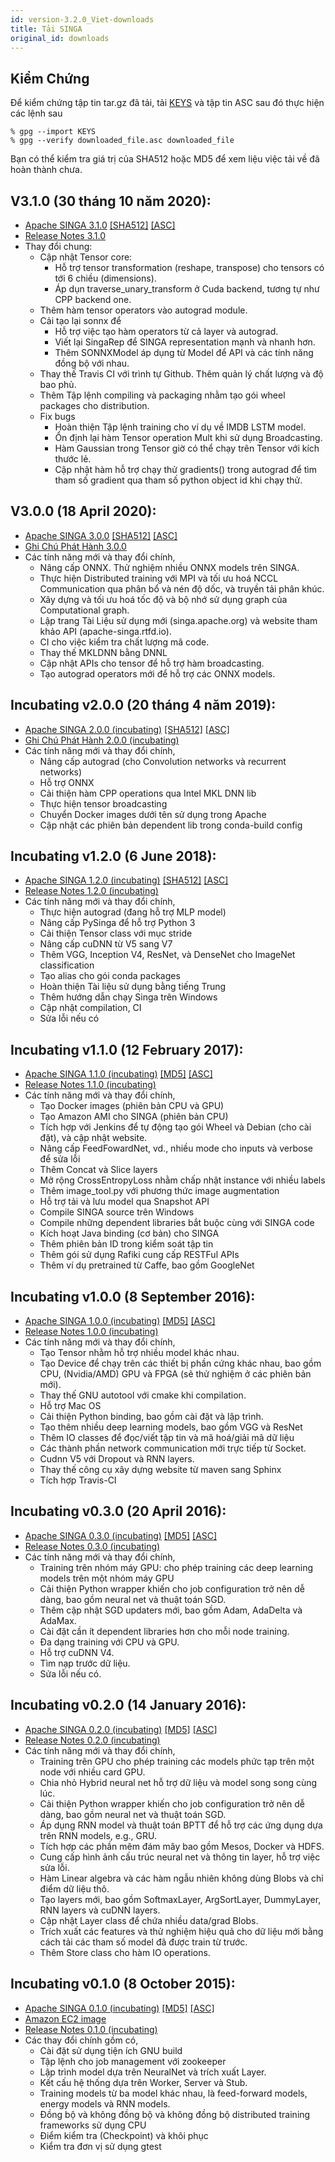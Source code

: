 ```yaml
---
id: version-3.2.0_Viet-downloads
title: Tải SINGA
original_id: downloads
---
```


<!--- Licensed to the Apache Software Foundation (ASF) under one or more contributor license agreements.  See the NOTICE file distributed with this work for additional information regarding copyright ownership.  The ASF licenses this file to you under the Apache License, Version 2.0 (the "License"); you may not use this file except in compliance with the License.  You may obtain a copy of the License at http://www.apache.org/licenses/LICENSE-2.0 Unless required by applicable law or agreed to in writing, software distributed under the License is distributed on an "AS IS" BASIS, WITHOUT WARRANTIES OR CONDITIONS OF ANY KIND, either express or implied.  See the License for the specific language governing permissions and limitations under the License.  -->

## Kiểm Chứng

Để kiểm chứng tập tin tar.gz đã tải, tải
[KEYS](https://www.apache.org/dist/singa/KEYS) và tập tin ASC sau đó thực hiện
các lệnh sau

```shell
% gpg --import KEYS
% gpg --verify downloaded_file.asc downloaded_file
```

Bạn có thể kiểm tra giá trị của SHA512 hoặc MD5 để xem liệu việc tải về đã hoàn
thành chưa.

## V3.1.0 (30 tháng 10 năm 2020):

- [Apache SINGA 3.1.0](http://www.apache.org/dyn/closer.cgi/singa/3.1.0/apache-singa-3.1.0.tar.gz)
  [\[SHA512\]](https://www.apache.org/dist/singa/3.1.0/apache-singa-3.1.0.tar.gz.sha512)
  [\[ASC\]](https://www.apache.org/dist/singa/3.1.0/apache-singa-3.1.0.tar.gz.asc)
- [Release Notes 3.1.0](http://singa.apache.org/docs/releases/RELEASE_NOTES_3.1.0)
- Thay đổi chung:
  - Cập nhật Tensor core:
    - Hỗ trợ tensor transformation (reshape, transpose) cho tensors có tới 6
      chiều (dimensions).
    - Áp dụn traverse_unary_transform ở Cuda backend, tương tự như CPP backend
      one.
  - Thêm hàm tensor operators vào autograd module.
  - Cải tạo lại sonnx để
    - Hỗ trợ việc tạo hàm operators từ cả layer và autograd.
    - Viết lại SingaRep để SINGA representation mạnh và nhanh hơn.
    - Thêm SONNXModel áp dụng từ Model để API và các tính năng đồng bộ với nhau.
  * Thay thế Travis CI với trình tự Github. Thêm quản lý chất lượng và độ bao
    phủ.
  * Thêm Tập lệnh compiling và packaging nhằm tạo gói wheel packages cho
    distribution.
  * Fix bugs
    - Hoàn thiện Tập lệnh training cho ví dụ về IMDB LSTM model.
    - Ổn định lại hàm Tensor operation Mult khi sử dụng Broadcasting.
    - Hàm Gaussian trong Tensor giờ có thể chạy trên Tensor với kích thước lẻ.
    - Cập nhật hàm hỗ trợ chạy thử gradients() trong autograd để tìm tham số
      gradient qua tham số python object id khi chạy thử.

## V3.0.0 (18 April 2020):

- [Apache SINGA 3.0.0](https://archive.apache.org/dist/singa/3.0.0/apache-singa-3.0.0.tar.gz)
  [\[SHA512\]](https://archive.apache.org/dist/singa/3.0.0/apache-singa-3.0.0.tar.gz.sha512)
  [\[ASC\]](https://archive.apache.org/dist/singa/3.0.0/apache-singa-3.0.0.tar.gz.asc)
- [Ghi Chú Phát Hành 3.0.0](http://singa.apache.org/docs/releases/RELEASE_NOTES_3.0.0)
- Các tính năng mới và thay đổi chính,
  - Nâng cấp ONNX. Thử nghiệm nhiều ONNX models trên SINGA.
  - Thực hiện Distributed training với MPI và tối ưu hoá NCCL Communication qua
    phân bổ và nén độ dốc, và truyền tải phân khúc.
  - Xây dựng và tối ưu hoá tốc độ và bộ nhớ sử dụng graph của Computational
    graph.
  - Lập trang Tài Liệu sử dụng mới (singa.apache.org) và website tham khảo API
    (apache-singa.rtfd.io).
  - CI cho việc kiểm tra chất lượng mã code.
  - Thay thế MKLDNN bằng DNNL
  - Cập nhật APIs cho tensor để hỗ trợ hàm broadcasting.
  - Tạo autograd operators mới để hỗ trợ các ONNX models.

## Incubating v2.0.0 (20 tháng 4 năm 2019):

- [Apache SINGA 2.0.0 (incubating)](https://archive.apache.org/dist/incubator/singa/2.0.0/apache-singa-incubating-2.0.0.tar.gz)
  [\[SHA512\]](https://archive.apache.org/dist/incubator/singa/2.0.0/apache-singa-incubating-2.0.0.tar.gz.sha512)
  [\[ASC\]](https://archive.apache.org/dist/incubator/singa/2.0.0/apache-singa-incubating-2.0.0.tar.gz.asc)
- [Ghi Chú Phát Hành 2.0.0 (incubating)](http://singa.apache.org/docs/releases/RELEASE_NOTES_2.0.0.html)
- Các tính năng mới và thay đổi chính,
  - Nâng cấp autograd (cho Convolution networks và recurrent networks)
  - Hỗ trợ ONNX
  - Cải thiện hàm CPP operations qua Intel MKL DNN lib
  - Thực hiện tensor broadcasting
  - Chuyển Docker images dưới tên sử dụng trong Apache
  - Cập nhật các phiên bản dependent lib trong conda-build config

## Incubating v1.2.0 (6 June 2018):

- [Apache SINGA 1.2.0 (incubating)](https://archive.apache.org/dist/incubator/singa/1.2.0/apache-singa-incubating-1.2.0.tar.gz)
  [\[SHA512\]](https://archive.apache.org/dist/incubator/singa/1.2.0/apache-singa-incubating-1.2.0.tar.gz.sha512)
  [\[ASC\]](https://archive.apache.org/dist/incubator/singa/1.2.0/apache-singa-incubating-1.2.0.tar.gz.asc)
- [Release Notes 1.2.0 (incubating)](http://singa.apache.org/docs/releases/RELEASE_NOTES_1.2.0.html)
- Các tính năng mới và thay đổi chính,
  - Thực hiện autograd (đang hỗ trợ MLP model)
  - Nâng cấp PySinga để hỗ trợ Python 3
  - Cải thiện Tensor class với mục stride
  - Nâng cấp cuDNN từ V5 sang V7
  - Thêm VGG, Inception V4, ResNet, và DenseNet cho ImageNet classification
  - Tạo alias cho gói conda packages
  - Hoàn thiện Tài liệu sử dụng bằng tiếng Trung
  - Thêm hướng dẫn chạy Singa trên Windows
  - Cập nhật compilation, CI
  - Sửa lỗi nếu có

## Incubating v1.1.0 (12 February 2017):

- [Apache SINGA 1.1.0 (incubating)](https://archive.apache.org/dist/incubator/singa/1.1.0/apache-singa-incubating-1.1.0.tar.gz)
  [\[MD5\]](https://archive.apache.org/dist/incubator/singa/1.1.0/apache-singa-incubating-1.1.0.tar.gz.md5)
  [\[ASC\]](https://archive.apache.org/dist/incubator/singa/1.1.0/apache-singa-incubating-1.1.0.tar.gz.asc)
- [Release Notes 1.1.0 (incubating)](http://singa.apache.org/docs/releases/RELEASE_NOTES_1.1.0.html)
- Các tính năng mới và thay đổi chính,
  - Tạo Docker images (phiên bản CPU và GPU)
  - Tạo Amazon AMI cho SINGA (phiên bản CPU)
  - Tích hợp với Jenkins để tự động tạo gói Wheel và Debian (cho cài đặt), và
    cập nhật website.
  - Nâng cấp FeedFowardNet, vd., nhiều mode cho inputs và verbose để sửa lỗi
  - Thêm Concat và Slice layers
  - Mở rộng CrossEntropyLoss nhằm chấp nhật instance với nhiều labels
  - Thêm image_tool.py với phương thức image augmentation
  - Hỗ trợ tải và lưu model qua Snapshot API
  - Compile SINGA source trên Windows
  - Compile những dependent libraries bắt buộc cùng với SINGA code
  - Kích hoạt Java binding (cơ bản) cho SINGA
  - Thêm phiên bản ID trong kiểm soát tập tin
  - Thêm gói sử dụng Rafiki cung cấp RESTFul APIs
  - Thêm ví dụ pretrained từ Caffe, bao gồm GoogleNet

## Incubating v1.0.0 (8 September 2016):

- [Apache SINGA 1.0.0 (incubating)](https://archive.apache.org/dist/incubator/singa/1.0.0/apache-singa-incubating-1.0.0.tar.gz)
  [\[MD5\]](https://archive.apache.org/dist/incubator/singa/1.0.0/apache-singa-incubating-1.0.0.tar.gz.md5)
  [\[ASC\]](https://archive.apache.org/dist/incubator/singa/1.0.0/apache-singa-incubating-1.0.0.tar.gz.asc)
- [Release Notes 1.0.0 (incubating)](http://singa.apache.org/docs/releases/RELEASE_NOTES_1.0.0.html)
- Các tính năng mới và thay đổi chính,
  - Tạo Tensor nhằm hỗ trợ nhiều model khác nhau.
  - Tạo Device để chạy trên các thiết bị phần cứng khác nhau, bao gồm CPU,
    (Nvidia/AMD) GPU và FPGA (sẽ thử nghiệm ở các phiên bản mới).
  - Thay thế GNU autotool với cmake khi compilation.
  - Hỗ trợ Mac OS
  - Cải thiện Python binding, bao gồm cài đặt và lập trình.
  - Tạo thêm nhiều deep learning models, bao gồm VGG và ResNet
  - Thêm IO classes để đọc/viết tập tin và mã hoá/giải mã dữ liệu
  - Các thành phần network communication mới trực tiếp từ Socket.
  - Cudnn V5 với Dropout và RNN layers.
  - Thay thế công cụ xây dựng website từ maven sang Sphinx
  - Tích hợp Travis-CI

## Incubating v0.3.0 (20 April 2016):

- [Apache SINGA 0.3.0 (incubating)](https://archive.apache.org/dist/incubator/singa/0.3.0/apache-singa-incubating-0.3.0.tar.gz)
  [\[MD5\]](https://archive.apache.org/dist/incubator/singa/0.3.0/apache-singa-incubating-0.3.0.tar.gz.md5)
  [\[ASC\]](https://archive.apache.org/dist/incubator/singa/0.3.0/apache-singa-incubating-0.3.0.tar.gz.asc)
- [Release Notes 0.3.0 (incubating)](http://singa.apache.org/docs/releases/RELEASE_NOTES_0.3.0.html)
- Các tính năng mới và thay đổi chính,
  - Training trên nhóm máy GPU: cho phép training các deep learning models trên
    một nhóm máy GPU
  - Cải thiện Python wrapper khiến cho job configuration trở nên dễ dàng, bao
    gồm neural net và thuật toán SGD.
  - Thêm cập nhật SGD updaters mới, bao gồm Adam, AdaDelta và AdaMax.
  - Cài đặt cần ít dependent libraries hơn cho mỗi node training.
  - Đa dạng training với CPU và GPU.
  - Hỗ trợ cuDNN V4.
  - Tìm nạp trước dữ liệu.
  - Sửa lỗi nếu có.

## Incubating v0.2.0 (14 January 2016):

- [Apache SINGA 0.2.0 (incubating)](https://archive.apache.org/dist/incubator/singa/0.2.0/apache-singa-incubating-0.2.0.tar.gz)
  [\[MD5\]](https://archive.apache.org/dist/incubator/singa/0.2.0/apache-singa-incubating-0.2.0.tar.gz.md5)
  [\[ASC\]](https://archive.apache.org/dist/incubator/singa/0.2.0/apache-singa-incubating-0.2.0.tar.gz.asc)
- [Release Notes 0.2.0 (incubating)](http://singa.apache.org/docs/releases/RELEASE_NOTES_0.2.0.html)
- Các tính năng mới và thay đổi chính,
  - Training trên GPU cho phép training các models phức tạp trên một node với
    nhiều card GPU.
  - Chia nhỏ Hybrid neural net hỗ trợ dữ liệu và model song song cùng lúc.
  - Cải thiện Python wrapper khiến cho job configuration trở nên dễ dàng, bao
    gồm neural net và thuật toán SGD.
  - Áp dụng RNN model và thuật toán BPTT để hỗ trợ các ứng dụng dựa trên RNN
    models, e.g., GRU.
  - Tích hợp các phần mêm đám mây bao gồm Mesos, Docker và HDFS.
  - Cung cấp hình ảnh cấu trúc neural net và thông tin layer, hỗ trợ việc sửa
    lỗi.
  - Hàm Linear algebra và các hàm ngẫu nhiên không dùng Blobs và chỉ điểm dữ
    liệu thô.
  - Tạo layers mới, bao gồm SoftmaxLayer, ArgSortLayer, DummyLayer, RNN layers
    và cuDNN layers.
  - Cập nhật Layer class để chứa nhiều data/grad Blobs.
  - Trích xuất các features và thử nghiệm hiệu quả cho dữ liệu mới bằng cách tải
    các tham số model đã được train từ trước.
  - Thêm Store class cho hàm IO operations.

## Incubating v0.1.0 (8 October 2015):

- [Apache SINGA 0.1.0 (incubating)](https://archive.apache.org/dist/incubator/singa/apache-singa-incubating-0.1.0.tar.gz)
  [\[MD5\]](https://archive.apache.org/dist/incubator/singa/apache-singa-incubating-0.1.0.tar.gz.md5)
  [\[ASC\]](https://archive.apache.org/dist/incubator/singa/apache-singa-incubating-0.1.0.tar.gz.asc)
- [Amazon EC2 image](https://console.aws.amazon.com/ec2/v2/home?region=ap-southeast-1#LaunchInstanceWizard:ami=ami-b41001e6)
- [Release Notes 0.1.0 (incubating)](http://singa.apache.org/docs/releases/RELEASE_NOTES_0.1.0.html)
- Các thay đổi chính gồm có,
  - Cài đặt sử dụng tiện ích GNU build
  - Tập lệnh cho job management với zookeeper
  - Lập trình model dựa trên NeuralNet và trích xuất Layer.
  - Kết cấu hệ thống dựa trên Worker, Server và Stub.
  - Training models từ ba model khác nhau, là feed-forward models, energy models
    và RNN models.
  - Đồng bộ và không đồng bộ và không đồng bộ distributed training frameworks sử
    dụng CPU
  - Điểm kiểm tra (Checkpoint) và khôi phục
  - Kiểm tra đơn vị sử dụng gtest
